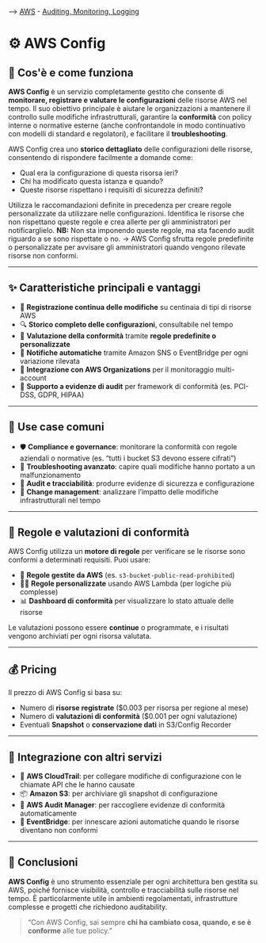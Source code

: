 --> [AWS](AWS.md)  -  [Auditing, Monitoring, Logging](Auditing-Monitoring-Logging.md)
# ⚙️ AWS Config

## 📘 Cos'è e come funziona

**AWS Config** è un servizio completamente gestito che consente di **monitorare, registrare e valutare le configurazioni** delle risorse AWS nel tempo. 
Il suo obiettivo principale è aiutare le organizzazioni a mantenere il controllo sulle modifiche infrastrutturali, garantire la **conformità** con policy interne o normative esterne (anche confrontandole in modo continuativo con modelli di standard e regolatori), e facilitare il **troubleshooting**.

AWS Config crea uno **storico dettagliato** delle configurazioni delle risorse, consentendo di rispondere facilmente a domande come:
- Qual era la configurazione di questa risorsa ieri?
- Chi ha modificato questa istanza e quando?
- Queste risorse rispettano i requisiti di sicurezza definiti?

Utilizza le raccomandazioni definite in precedenza per creare regole personalizzate da utilizzare nelle configurazioni. Identifica le risorse che non rispettano queste regole e crea allerte per gli amministratori per notificarglielo.
**NB:** Non sta imponendo queste regole, ma sta facendo audit riguardo a se sono rispettate o no.
->  AWS Config sfrutta regole predefinite o personalizzate per avvisare gli amministratori quando vengono rilevate risorse non conformi.

---

## ✨ Caratteristiche principali e vantaggi

- 📜 **Registrazione continua delle modifiche** su centinaia di tipi di risorse AWS
- 🔍 **Storico completo delle configurazioni**, consultabile nel tempo
- 📏 **Valutazione della conformità** tramite **regole predefinite o personalizzate**
- 🔁 **Notifiche automatiche** tramite Amazon SNS o EventBridge per ogni variazione rilevata
- 🏢 **Integrazione con AWS Organizations** per il monitoraggio multi-account
- 🔐 **Supporto a evidenze di audit** per framework di conformità (es. PCI-DSS, GDPR, HIPAA)

---

## 🚀 Use case comuni

- 🛡️ **Compliance e governance**: monitorare la conformità con regole aziendali o normative (es. “tutti i bucket S3 devono essere cifrati”)
- 🧠 **Troubleshooting avanzato**: capire quali modifiche hanno portato a un malfunzionamento
- 📝 **Audit e tracciabilità**: produrre evidenze di sicurezza e configurazione
- 🔄 **Change management**: analizzare l’impatto delle modifiche infrastrutturali nel tempo

---

## 🔧 Regole e valutazioni di conformità

AWS Config utilizza un **motore di regole** per verificare se le risorse sono conformi a determinati requisiti. Puoi usare:

- 🧩 **Regole gestite da AWS** (es. `s3-bucket-public-read-prohibited`)
- 🧑‍💻 **Regole personalizzate** usando AWS Lambda (per logiche più complesse)
- 📊 **Dashboard di conformità** per visualizzare lo stato attuale delle risorse

Le valutazioni possono essere **continue** o programmate, e i risultati vengono archiviati per ogni risorsa valutata.

---

## 💰 Pricing

Il prezzo di AWS Config si basa su:

- Numero di **risorse registrate** ($0.003 per risorsa per regione al mese)
- Numero di **valutazioni di conformità** ($0.001 per ogni valutazione)
- Eventuali **Snapshot** o **conservazione dati** in S3/Config Recorder

---

## 🧰 Integrazione con altri servizi

- 🔄 **AWS CloudTrail**: per collegare modifiche di configurazione con le chiamate API che le hanno causate
- 📦 **Amazon S3**: per archiviare gli snapshot di configurazione
- 🧠 **AWS Audit Manager**: per raccogliere evidenze di conformità automaticamente
- 🧩 **EventBridge**: per innescare azioni automatiche quando le risorse diventano non conformi

---

## 📌 Conclusioni

**AWS Config** è uno strumento essenziale per ogni architettura ben gestita su AWS, poiché fornisce visibilità, controllo e tracciabilità sulle risorse nel tempo. È particolarmente utile in ambienti regolamentati, infrastrutture complesse e progetti che richiedono auditability.

> “Con AWS Config, sai sempre **chi ha cambiato cosa, quando, e se è conforme** alle tue policy.”
